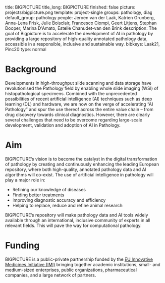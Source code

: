 title: BIGPICTURE 
title_long: BIGPICTURE 
finished: false 
picture: projects/bigpicture.png
template: project-single
groups: pathology, diag
default_group: pathology 
people: Jeroen van der Laak, Katrien Grunberg, Anna-Lena Frisk, Julie Boisclair, Francesco Ciompi, Geert Litjens, Stephan Dooper, Marina D'Amato, Estelle Chanudet-van den Brink
description: The goal of Bigpicture is to accelerate the development of AI in pathology by providing a large repository of high-quality annotated pathology data, accessible in a responsible, inclusive and sustainable way.
bibkeys: Laak21, Pinc20
type: normal

# Background

Developments in high-throughput slide scanning and data storage have revolutionised the Pathology field by enabling whole slide imaging (WSI) of histopathological specimens. Combined with the unprecedented possibilities of recent artificial intelligence (AI) techniques such as deep learning (DL) and hardware, we are now on the verge of accelerating “AI Pathology” and spur the use thereof across the entire value chain – from drug discovery towards clinical diagnostics. However, there are clearly several challenges that need to be overcome regarding large-scale development, validation and adoption of AI in Pathology. 

# Aim
BIGPICTURE’s vision is to become the catalyst in the digital transformation of pathology by creating and continuously enhancing the leading European repository, where both high-quality, annotated pathology data and AI algorithms will co-exist.
The use of artificial intelligence in pathology will play a major role in: 
  
- Refining our knowledge of diseases
- Finding better treatments
-	Improving diagnostic accuracy and efficiency
-	Helping to replace, reduce and refine animal research
  
BIGPICTURE’s repository will make pathology data and AI tools widely available through an international, inclusive community of experts in all relevant fields. This will pave the way for computational pathology. 

# Funding
BIGPICTURE is a public-private partnership funded by the [EU Innovative Medicines Initiative (IMI)](www.imi.europa.eu) bringing together academic institutions, small- and medium-sized enterprises, public organizations, pharmaceutical companies, and a large network of partners.
